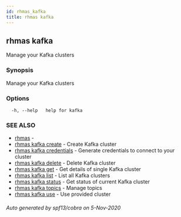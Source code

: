 ```yaml
---
id: rhmas_kafka
title: rhmas kafka
---
```


## rhmas kafka

Manage your Kafka clusters

### Synopsis

Manage your Kafka clusters

### Options

```
  -h, --help   help for kafka
```

### SEE ALSO

* [rhmas](rhmas.md)	 - 
* [rhmas kafka create](rhmas_kafka_create.md)	 - Create Kafka cluster
* [rhmas kafka credentials](rhmas_kafka_credentials.md)	 - Generate credentials to connect to your cluster
* [rhmas kafka delete](rhmas_kafka_delete.md)	 - Delete Kafka cluster
* [rhmas kafka get](rhmas_kafka_get.md)	 - Get details of single Kafka cluster
* [rhmas kafka list](rhmas_kafka_list.md)	 - List all Kafka clusters
* [rhmas kafka status](rhmas_kafka_status.md)	 - Get status of current Kafka cluster
* [rhmas kafka topics](rhmas_kafka_topics.md)	 - Manage topics
* [rhmas kafka use](rhmas_kafka_use.md)	 - Use provided cluster

###### Auto generated by spf13/cobra on 5-Nov-2020
